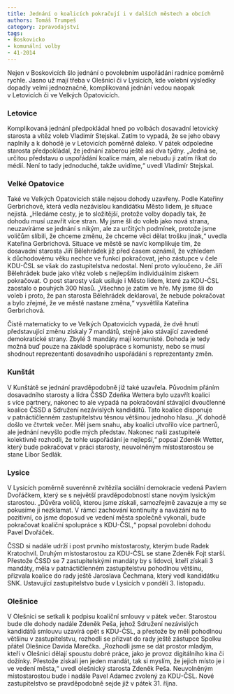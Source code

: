 ```yaml
---
title: Jednání o koalicích pokračují i v dalších městech a obcích
authors: Tomáš Trumpeš
category: zpravodajství
tags:
- Boskovicko
- komunální volby
- 41-2014 
---
```


Nejen v Boskovicích šlo jednání o povolebním uspořádání radnice poměrně rychle. Jasno už mají třeba v Olešnici či v Lysicích, kde volební výsledky dopadly velmi jednoznačně, komplikovaná jednání vedou naopak v Letovicích či ve Velkých Opatovicích.

### Letovice

Komplikovaná jednání předpokládal hned po volbách dosavadní letovický starosta a vítěz voleb Vladimír Stejskal. Zatím to vypadá, že se jeho obavy naplnily a k dohodě je v Letovicích poměrně daleko. V pátek odpoledne starosta předpokládal, že jednání zaberou ještě asi dva týdny. „Jedná se, určitou představu o uspořádání koalice mám, ale nebudu ji zatím říkat do médií. Není to tady jednoduché, takže uvidíme,“ uvedl Vladimír Stejskal.

### Velké Opatovice

Také ve Velkých Opatovicích stále nejsou dohody uzavřeny. Podle Kateřiny Gerbrichové, která vedla nezávislou kandidátku Město lidem, je situace nejistá. „Hledáme cesty, je to složitější, protože volby dopadly tak, že dohodu musí uzavřít více stran. My jsme šli do voleb jako nová strana, neuzavíráme se jednání s nikým, ale za určitých podmínek, protože jsme voličům slíbili, že chceme změnu, že chceme věci dělat trošku jinak,“ uvedla Kateřina Gerbrichová.  Situace ve městě se navíc komplikuje tím, že dosavadní starosta Jiří Bělehrádek již před časem oznámil, že vzhledem k důchodovému věku nechce ve funkci pokračovat, jeho zástupce v čele KDU-ČSL se však do zastupitelstva nedostal. Není proto vyloučeno, že Jiří Bělehrádek bude jako vítěz voleb s nejlepším individuálním ziskem pokračovat. O post starosty však usiluje i Město lidem, které za KDU-ČSL zaostalo o pouhých 300 hlasů. „Všechno je zatím ve hře. My jsme šli do voleb i proto, že pan starosta Bělehrádek deklaroval, že nebude pokračovat a bylo zřejmé, že ve městě nastane změna,“ vysvětlila Kateřina Gerbrichová.

Čistě matematicky to ve Velkých Opatovicích vypadá, že dvě hnutí představující změnu získaly 7 mandátů, stejně jako stávající zavedené demokratické strany. Zbylé 3 mandáty mají komunisté. Dohoda je tedy možná buď pouze na základě spolupráce s komunisty, nebo se musí shodnout reprezentanti dosavadního uspořádání s reprezentanty změn.

### Kunštát

V Kunštátě se jednání pravděpodobně již také uzavřela. Původním přáním dosavadního starosty a lídra ČSSD Zdeňka Wettera bylo uzavřít koalici s více partnery, nakonec to ale vypadá na pokračování stávající dvoučlenné koalice ČSSD a Sdružení nezávislých kandidátů. Tato koalice disponuje v patnáctičlenném zastupitelstvu těsnou většinou jednoho hlasu. „K dohodě došlo ve čtvrtek večer. Měl jsem snahu, aby koalici utvořilo více partnerů, ale jednání nevyšlo podle mých představ. Nakonec naši zastupitelé kolektivně rozhodli, že tohle uspořádání je nejlepší,“ popsal Zdeněk Wetter, který bude pokračovat v práci starosty, neuvolněným místostarostou se stane Libor Sedlák.

### Lysice

V Lysicích poměrně suverénně zvítězila sociální demokracie vedená Pavlem Dvořáčkem, který se s největší pravděpodobností stane novým lysickým starostou. „Důvěra voličů, kterou jsme získali, samozřejmě zavazuje a my se pokusíme ji nezklamat. V rámci zachování kontinuity a navázání na to pozitivní, co jsme doposud ve vedení města společně vykonali, bude pokračovat koaliční spolupráce s KDU-ČSL,“ popsal povolební dohodu Pavel Dvořáček.

ČSSD si nadále udrží i post prvního místostarosty, kterým bude Radek Kratochvil. Druhým místostarostou za KDU-ČSL se stane Zdeněk Fojt starší. Přestože ČSSD se 7 zastupitelskými mandáty by s lidovci, kteří získali 3 mandáty, měla v patnáctičlenném zastupitelstvu pohodlnou většinu, přizvala koalice do rady ještě Jaroslava Čechmana, který vedl kandidátku SNK. Ustavující zastupitelstvo bude v Lysicích v pondělí 3. listopadu.

### Olešnice

V Olešnici se setkali k podpisu koaliční smlouvy v pátek večer. Starostou bude dle dohody nadále Zdeněk Peša, jehož Sdružení nezávislých kandidátů smlouvu uzavírá opět s KDU-ČSL, a přestože by měli pohodlnou většinu v zastupitelstvu, rozhodli se přizvat do rady ještě zástupce Spolku přátel Olešnice Davida Marečka. „Rozhodli jsme se dát prostor mladým, kteří v Olešnici dělají spoustu dobré práce, jako je provoz digitálního kina či dožínky. Přestože získali jen jeden mandát, tak si myslím, že jejich místo je i ve vedení města,“ uvedl olešnický starosta Zdeněk Peša. Neuvolněným místostarostou bude i nadále Pavel Adamec zvolený za KDU-ČSL. Nové zastupitelstvo se pravděpodobně sejde již v pátek 31. října.